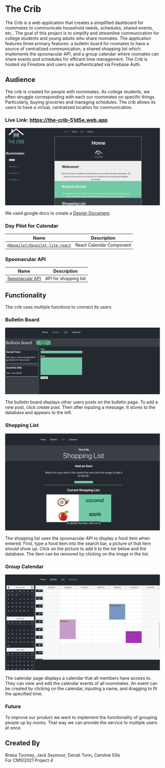 # The Crib

The Crib is a web application that creates a simplified dashboard for roommates to communicate household needs, schedules, shared events, etc.. The goal of this project is to simplify and streamline communication for college students and young adults who share roomates. The application features three primary features: a bulletin board for roomates to have a source of centralized communication, a shared shopping list which implements the spoonacular API, and a group calendar where roomates can share events and schedules for efficent time management. The Crib is hosted via Firestore and users are authenticated via Firebase Auth.

## Audience
The crib is created for people with roommates. As college students, we often struggle corresponding with each our roommates on specific things. Particularly,  buying groceries and managing schedules. The crib allows its users to have a virtual, centralized location for communication.

### Live Link: https://the-crib-51d5e.web.app

<img src="/screenshots/homeScreen.png" />



We used google docs to create a [Design Document](https://docs.google.com/document/d/1qVWHEj-IDcK8vzpuq9Sd558u5bWY9UGDGsRuFjIjNYI/edit?usp=sharing).

### Day Pilot for Calendar

| Name                                                                                              | Description              |
| ------------------------------------------------------------------------------------------------- | ------------------------ |
| [`@daypilot/daypilot-lite-react`](https://code.daypilot.org/42221/react-weekly-calendar-tutorial) | React Calendar Component |

### Spoonacular API

| Name                                                | Description           |
| --------------------------------------------------- | --------------------- |
| [Spoonacular API](https://spoonacular.com/food-api) | API for shopping list |

## Functionality
The crib uses multiple functions to connect its users

### Bulletin Board

<img src="/screenshots/bulletinEx.png" />

The bulletin board displays other users posts on the bulletin page. To add a new post, click create post. Then after inputing a message. It stores to the database and appears to the left.


### Shopping List

<img src="/screenshots/listEx.png" />

The shopping list uses the spoonacular API to display a food item when entered. First, type a food item into the search bar, a picture of that item should show up. Click on the picture to add it to the list below and the database. The item can be removed by clicking on the image in the list.


### Group Calendar

<img src="/screenshots/calendarEx.png" />

The calendar page displays a calendar that all members have access to. They can view and edit the calendar events of all roommates. An event can be created by clicking on the calendar, inputing a name, and dragging to fit the specified time.

### Future
To improve our product we want to implement the functionality of grouping people up by rooms. That way we can provide the service to multiple users at once.

## Created By

Breea Toomey, Jack Seymour, Denali Tonn, Caroline Ellis <br />
For CMSI2021 Project 4
